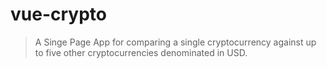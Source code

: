 # vue-crypto

> A Singe Page App for comparing a single cryptocurrency against up to five other cryptocurrencies denominated in USD.
